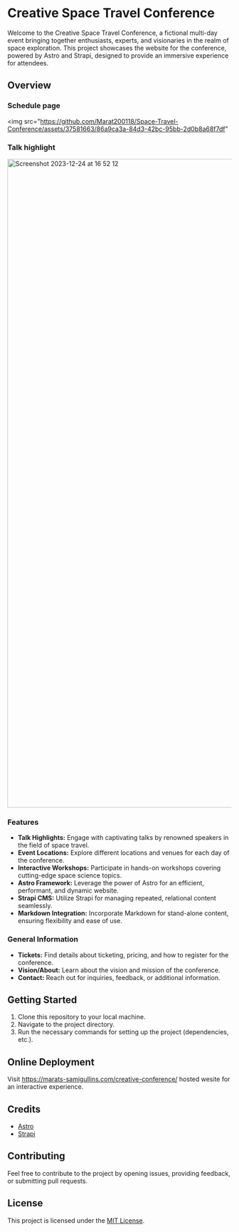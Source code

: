 # Creative Space Travel Conference

Welcome to the Creative Space Travel Conference, a fictional multi-day event bringing together enthusiasts, experts, and visionaries in the realm of space exploration. This project showcases the website for the conference, powered by Astro and Strapi, designed to provide an immersive experience for attendees.

## Overview

### Schedule page
<img src="https://github.com/Marat200118/Space-Travel-Conference/assets/37581663/86a9ca3a-84d3-42bc-95bb-2d0b8a68f7df"


### Talk highlight
<img width="1458" alt="Screenshot 2023-12-24 at 16 52 12" src="https://github.com/Marat200118/Space-Travel-Conference/assets/37581663/480a4173-e004-4c4b-b856-6cf8cc905f73">

### Features

- **Talk Highlights:** Engage with captivating talks by renowned speakers in the field of space travel.
- **Event Locations:** Explore different locations and venues for each day of the conference.
- **Interactive Workshops:** Participate in hands-on workshops covering cutting-edge space science topics.
- **Astro Framework:** Leverage the power of Astro for an efficient, performant, and dynamic website.
- **Strapi CMS:** Utilize Strapi for managing repeated, relational content seamlessly.
- **Markdown Integration:** Incorporate Markdown for stand-alone content, ensuring flexibility and ease of use.

### General Information

- **Tickets:** Find details about ticketing, pricing, and how to register for the conference.
- **Vision/About:** Learn about the vision and mission of the conference.
- **Contact:** Reach out for inquiries, feedback, or additional information.

## Getting Started

1. Clone this repository to your local machine.
2. Navigate to the project directory.
3. Run the necessary commands for setting up the project (dependencies, etc.).

## Online Deployment

Visit https://marats-samigullins.com/creative-conference/ hosted wesite for an interactive experience.

## Credits

- [Astro](https://astro.build/)
- [Strapi](https://strapi.io/)

## Contributing

Feel free to contribute to the project by opening issues, providing feedback, or submitting pull requests.

## License

This project is licensed under the [MIT License](LICENSE).
